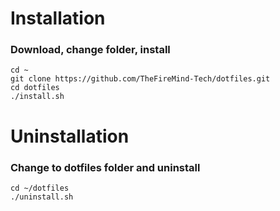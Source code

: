 # Installation
### Download, change folder, install
```
cd ~
git clone https://github.com/TheFireMind-Tech/dotfiles.git
cd dotfiles
./install.sh
```


# Uninstallation

### Change to dotfiles folder and uninstall
```
cd ~/dotfiles
./uninstall.sh
```

